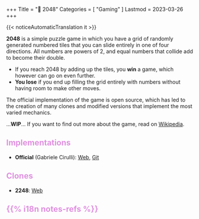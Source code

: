 +++
Title = "🔢️ 2048"
Categories = [ "Gaming" ]
Lastmod = 2023-03-26
+++

{{< noticeAutomaticTranslation it >}}



<style>/*
*/#Body {
	Color: #FFFFFF;
	Background: #000000;
}

/*
*/#Background {
	Background-Color: #000000;
	Background-Image: url('{{< assetsRoot >}}/Media/2048/yandex.com-games-app-176908.jpg');
	Filter: Blur(5px);
}

/**/#LeftBoxContainer, #RightBoxContainer { Color: #FFFFFF; }
/**/#MainBoxTop, #BuildTimeLine { Color: revert; }

h1, h2, h3, h4, h5, h6 { color: #e090e0; }

/*
*/#MainBox {
	Background: RGBA(0, 0, 0, 0.80);
	backdrop-filter: Blur(5px);
}
</style>

**2048** is a simple puzzle game in which you have a grid of randomly generated numbered tiles that you can slide entirely in one of four directions. All numbers are powers of 2, and equal numbers that collide add to become their double.

* If you reach 2048 by adding up the tiles, you **win** a game, which however can go on even further.
* **You lose** if you end up filling the grid entirely with numbers without having room to make other moves.

The official implementation of the game is open source, which has led to the creation of many clones and modified versions that implement the most varied mechanics.

...**WIP**... If you want to find out more about the game, read on [Wikipedia](https://it.wikipedia.org/2048_(videogame)).

## Implementations

* **Official** (Gabriele Cirulli): [Web](https://play2048.co/), [Git](https://github.com/gabrielecirulli/2048)

## Clones

* **2248**: [Web](https://2248game.com/)

## {{% i18n notes-refs %}}

[^PageBg]: **Page Background**: [Source](https://yandex.com/games/app/176908)